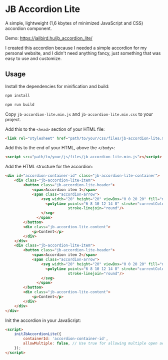 # JB Accordion Lite

A simple, lightweight (1,6 kbytes of minimized JavaScript and CSS) accordion component.

Demo: https://jailbird.hu/jb_accordion_lite/

I created this accordion because I needed a simple accordion for my personal website, and I didn't need anything fancy, just something that was easy to use and customize.

## Usage

Install the dependencies for minification and build:

```bash
npm install
```

```bash
npm run build
```

Copy `jb-accordion-lite.min.js` and `jb-accordion-lite.min.css` to your project.

Add this to the `<head>` section of your HTML file:

```html
<link rel="stylesheet" href="path/to/your/css/files/jb-accordion-lite.min.css">
```

Add this to the end of your HTML, above the `</body>`:

```html
<script src="path/to/your/js/files/jb-accordion-lite.min.js"></script>
```

Add the HTML structure for the accordion:

```html
<div id="accordion-container-id" class="jb-accordion-lite-container">
    <div class="jb-accordion-lite-item">
        <button class="jb-accordion-lite-header">
            <span>Accordion item 1</span>
            <span class="accordion-arrow">
                <svg width="20" height="20" viewBox="0 0 20 20" fill="none" aria-hidden="true">
                  <polyline points="6 8 10 12 14 8" stroke="currentColor" stroke-width="2" stroke-linecap="round"
                            stroke-linejoin="round"/>
                </svg>
              </span>
        </button>
        <div class="jb-accordion-lite-content">
            <p>Content</p>
        </div>
    </div>
    <div class="jb-accordion-lite-item">
        <button class="jb-accordion-lite-header">
            <span>Accordion item 2</span>
            <span class="accordion-arrow">
                <svg width="20" height="20" viewBox="0 0 20 20" fill="none" aria-hidden="true">
                  <polyline points="6 8 10 12 14 8" stroke="currentColor" stroke-width="2" stroke-linecap="round"
                            stroke-linejoin="round"/>
                </svg>
              </span>
        </button>
        <div class="jb-accordion-lite-content">
            <p>Content</p>
        </div>
    </div>
</div>
```

Init the accordion in your JavaScript:

```html
<script>
    initJbAccordionLite({
        containerId: 'accordion-container-id',
        allowMultiple: false, // Use true for allowing multiple open accordion instances.
    });
</script>
```
